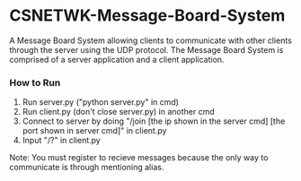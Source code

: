 # CSNETWK-Message-Board-System
A Message Board System allowing clients to communicate with other clients through the server using the UDP protocol. The Message Board System is comprised of a server application and a client application.

### How to Run
1. Run server.py ("python server.py" in cmd)
2. Run client.py (don't close server.py) in another cmd
3. Connect to server by doing "/join [the ip shown in the server cmd] [the port shown in server cmd]" in client.py
4. Input "/?" in client.py

Note: You must register to recieve messages because the only way to communicate is through mentioning alias.